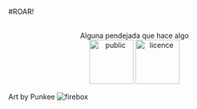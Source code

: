 #ROAR!
<p align="center">
<br>
Alguna pendejada que hace algo<br>
<img src="http://mirrors.creativecommons.org/presskit/buttons/88x31/png/publicdomain.png" width="88" alt="public">
<img src="http://mirrors.creativecommons.org/presskit/buttons/88x31/png/by-nc-nd.png" width="88" alt="licence">
</p>


Art by Punkee
![firebox](https://scontent-lax3-1.xx.fbcdn.net/hphotos-xap1/v/t1.0-9/12193605_10207383858611418_5092370838902499332_n.jpg?oh=1cb7959efa05e23ce0df578a7d0db83c&oe=56C25361)
